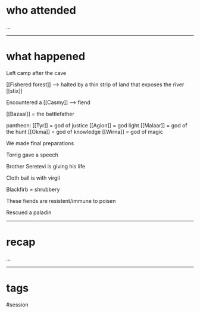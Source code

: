 # who attended

...

---
# what happened

Left camp after the cave

[[Fishered forest]] --> halted by a thin strip of land that exposes the river [[stix]]

Encountered a [[Casmy]] --> fiend

[[Bazaal]] = the battlefather

pantheon:
[[Tyr]] = god of justice
[[Agion]] = god light
[[Malaar]] = god of the hunt
[[Okma]] = god of knowledge
[[Wirna]] = god of magic

We made final preparations

Torrig gave a speech

Brother Seretevi is giving his life

Cloth ball is with virgil

Blackfirb = shrubbery

These fiends are resistent/immune to poisen

Rescued a paladin

---
# recap

...

---
# tags

#session